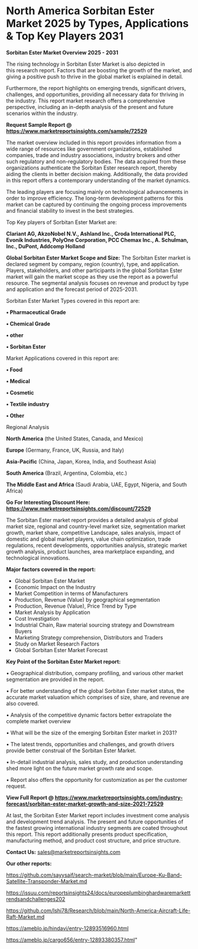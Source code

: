 # North America Sorbitan Ester Market 2025 by Types, Applications & Top Key Players 2031

<Strong> Sorbitan Ester Market Overview 2025 - 2031</strong>

The rising technology in Sorbitan Ester Market is also depicted in this research report. Factors that are boosting the growth of the market, and giving a positive push to thrive in the global market is explained in detail.

Furthermore, the report highlights on emerging trends, significant drivers, challenges, and opportunities, providing all necessary data for thriving in the industry. This report market research offers a comprehensive perspective, including an in-depth analysis of the present and future scenarios within the industry.

<strong>Request Sample Report @ <a href=https://www.marketreportsinsights.com/sample/72529>https://www.marketreportsinsights.com/sample/72529</a></strong>

The market overview included in this report provides information from a wide range of resources like government organizations, established companies, trade and industry associations, industry brokers and other such regulatory and non-regulatory bodies. The data acquired from these organizations authenticate the Sorbitan Ester research report, thereby aiding the clients in better decision making. Additionally, the data provided in this report offers a contemporary understanding of the market dynamics.

The leading players are focusing mainly on technological advancements in order to improve efficiency. The long-term development patterns for this market can be captured by continuing the ongoing process improvements and financial stability to invest in the best strategies.

Top Key players of Sorbitan Ester Market are:

<strong>Clariant AG, AkzoNobel N.V., Ashland Inc., Croda International PLC, Evonik Industries, PolyOne Corporation, PCC Chemax Inc., A. Schulman, Inc., DuPont, Addcomp Holland</strong>

<strong><b>Global Sorbitan Ester Market Scope and Size:</b></strong>
The Sorbitan Ester market is declared segment by company, region (country), type, and application. Players, stakeholders, and other participants in the global Sorbitan Ester market will gain the market scope as they use the report as a powerful resource. The segmental analysis focuses on revenue and product by type and application and the forecast period of 2025-2031.

Sorbitan Ester Market Types covered in this report are:

<strong>• Pharmaceutical Grade

• Chemical Grade

• other

• Sorbitan Ester</strong>

Market Applications covered in this report are:

<strong>• Food

• Medical

• Cosmetic

• Textile industry

• Other</strong> 

Regional Analysis

<strong>North America</strong> (the United States, Canada, and Mexico)

<strong>Europe</strong> (Germany, France, UK, Russia, and Italy)

<strong>Asia-Pacific</strong> (China, Japan, Korea, India, and Southeast Asia)

<strong>South America</strong> (Brazil, Argentina, Colombia, etc.)

<strong>The Middle East and Africa</strong> (Saudi Arabia, UAE, Egypt, Nigeria, and South Africa)

<strong>Go For Interesting Discount Here: <a href=https://www.marketreportsinsights.com/discount/72529>https://www.marketreportsinsights.com/discount/72529</a></strong>

The Sorbitan Ester market report provides a detailed analysis of global market size, regional and country-level market size, segmentation market growth, market share, competitive Landscape, sales analysis, impact of domestic and global market players, value chain optimization, trade regulations, recent developments, opportunities analysis, strategic market growth analysis, product launches, area marketplace expanding, and technological innovations.

<strong><b>Major factors covered in the report:</b></strong>
<ul>
  <li>Global Sorbitan Ester Market </li>
  <li>Economic Impact on the Industry</li>
  <li>Market Competition in terms of Manufacturers</li>
  <li>Production, Revenue (Value) by geographical segmentation</li>
  <li>Production, Revenue (Value), Price Trend by Type</li>
  <li>Market Analysis by Application</li>
  <li>Cost Investigation</li>
  <li>Industrial Chain, Raw material sourcing strategy and Downstream Buyers</li>
  <li>Marketing Strategy comprehension, Distributors and Traders</li>
  <li>Study on Market Research Factors</li>
  <li>Global Sorbitan Ester Market Forecast</li>
</ul>

<strong><b>Key Point of the Sorbitan Ester Market report:</b></strong>

• Geographical distribution, company profiling, and various other market segmentation are provided in the report.

• For better understanding of the global Sorbitan Ester market status, the accurate market valuation which comprises of size, share, and revenue are also covered.

• Analysis of the competitive dynamic factors better extrapolate the complete market overview

• What will be the size of the emerging Sorbitan Ester market in 2031?

• The latest trends, opportunities and challenges, and growth drivers provide better construal of the Sorbitan Ester Market.

• In-detail industrial analysis, sales study, and production understanding shed more light on the future market growth rate and scope.

• Report also offers the opportunity for customization as per the customer request.

<strong><b>View Full Report @ <a href=https://www.marketreportsinsights.com/industry-forecast/sorbitan-ester-market-growth-and-size-2021-72529>https://www.marketreportsinsights.com/industry-forecast/sorbitan-ester-market-growth-and-size-2021-72529</a></b></strong>


At last, the Sorbitan Ester Market report includes investment come analysis and development trend analysis. The present and future opportunities of the fastest growing international industry segments are coated throughout this report. This report additionally presents product specification, manufacturing method, and product cost structure, and price structure.

<strong>Contact Us:</strong>
sales@marketreportsinsights.com

<strong>Our other reports:</strong>

<a href=https://github.com/sayysaif/search-market/blob/main/Europe-Ku-Band-Satellite-Transponder-Market.md>https://github.com/sayysaif/search-market/blob/main/Europe-Ku-Band-Satellite-Transponder-Market.md</a>

<a href=https://issuu.com/reportsinsights24/docs/europeplumbinghardwaremarkettrendsandchallenges202>https://issuu.com/reportsinsights24/docs/europeplumbinghardwaremarkettrendsandchallenges202</a>

<a href=https://github.com/Ishi78/Research/blob/main/North-America-Aircraft-Life-Raft-Market.md>https://github.com/Ishi78/Research/blob/main/North-America-Aircraft-Life-Raft-Market.md</a>

<a href=https://ameblo.jp/hindavi/entry-12893516960.html>https://ameblo.jp/hindavi/entry-12893516960.html</a>

<a href=https://ameblo.jp/cargo656/entry-12893380357.html>https://ameblo.jp/cargo656/entry-12893380357.html</a>"

